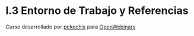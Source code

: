 # I.3 Entorno de Trabajo y Referencias

Curso desarrollado por [pekechis](http://github.com/pekechis) para [OpenWebinars](https://openwebinars.net/)
